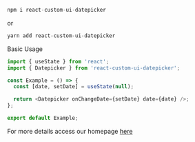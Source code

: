 ```js
npm i react-custom-ui-datepicker
```

or

```js
yarn add react-custom-ui-datepicker
```

Basic Usage

```js
import { useState } from 'react';
import { Datepicker } from 'react-custom-ui-datepicker';

const Example = () => {
  const [date, setDate] = useState(null);

  return <Datepicker onChangeDate={setDate} date={date} />;
};

export default Example;
```

For more details access our homepage [here](https://react-custom-ui.com)

